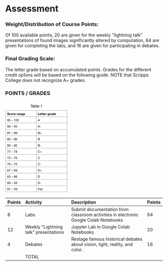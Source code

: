 # Assessment

### Weight/Distribution of Course Points:  

Of 100 available points, 20 are given for the weekly "lightning talk" presentations of found images significantly altered by computation, 64 are given for completing the labs, and 16 are given for participating in debates.

### Final Grading Scale:  

The letter grade based on accumulated points. Grades for the different credit op1ons will be based on the following guide. NOTE that Scripps College does not recognize A+ grades.

### POINTS / GRADES

![Points and Letter Grades](.gitbook/assets/image.png)

| Points | Activity | Description | Points |
| :--- | :--- | :--- | :--- |
| 8 | Labs | Submit documentation from classroom activities in electronic Google Colab Notebooks | 64 |
| 12 | Weekly “Lightning talk” presentations | Jupyter Lab in Google Colab Notebooks | 20 |
| 4 | Debates | Restage famous historical debates about vision, light, reality, and color. | 16 |
|  | TOTAL |  |  |

